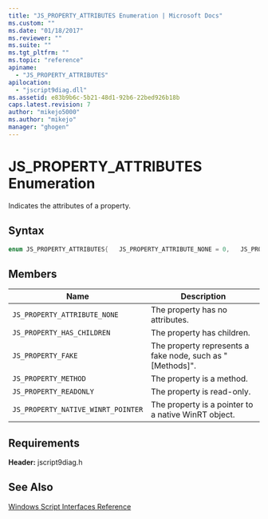 ```yaml
---
title: "JS_PROPERTY_ATTRIBUTES Enumeration | Microsoft Docs"
ms.custom: ""
ms.date: "01/18/2017"
ms.reviewer: ""
ms.suite: ""
ms.tgt_pltfrm: ""
ms.topic: "reference"
apiname: 
  - "JS_PROPERTY_ATTRIBUTES"
apilocation: 
  - "jscript9diag.dll"
ms.assetid: e83b9b6c-5b21-48d1-92b6-22bed926b18b
caps.latest.revision: 7
author: "mikejo5000"
ms.author: "mikejo"
manager: "ghogen"
---
```

# JS_PROPERTY_ATTRIBUTES Enumeration
Indicates the attributes of a property.  
  
## Syntax  
  
```cpp
enum JS_PROPERTY_ATTRIBUTES{   JS_PROPERTY_ATTRIBUTE_NONE = 0,   JS_PROPERTY_HAS_CHILDREN = 0x1,   JS_PROPERTY_FAKE = 0x2,   JS_PROPERTY_METHOD = 0x4,   JS_PROPERTY_READONLY = 0x8,   JS_PROPERTY_NATIVE_WINRT_POINTER = 0x10} JS_PROPERTY_ATTRIBUTES;  
```  
  
## Members  
  
|Name|Description|  
|----------|-----------------|  
|`JS_PROPERTY_ATTRIBUTE_NONE`|The property has no attributes.|  
|`JS_PROPERTY_HAS_CHILDREN`|The property has children.|  
|`JS_PROPERTY_FAKE`|The property represents a fake node, such as "[Methods]".|  
|`JS_PROPERTY_METHOD`|The property is a method.|  
|`JS_PROPERTY_READONLY`|The property is read-only.|  
|`JS_PROPERTY_NATIVE_WINRT_POINTER`|The property is a pointer to a native WinRT object.|  
  
## Requirements  
 **Header:** jscript9diag.h  
  
## See Also  
 [Windows Script Interfaces Reference](../../winscript/reference/windows-script-interfaces-reference.md)
